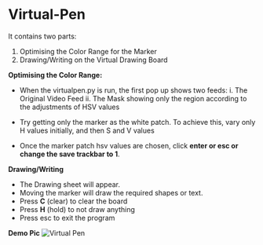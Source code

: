 # Virtual-Pen

It contains two parts:
1. Optimising the Color Range for the Marker
2. Drawing/Writing on the Virtual Drawing Board

**Optimising the Color Range:**
- When the virtualpen.py is run, the first pop up shows two feeds:
i. The Original Video Feed
ii. The Mask showing only the region according to the adjustments of HSV values

- Try getting only the marker as the white patch. To achieve this, vary only H values initially, and then S and V values
- Once the marker patch hsv values are chosen, click **enter or esc or change the save trackbar to 1**. 

**Drawing/Writing** 

- The Drawing sheet will appear. 
- Moving the marker will draw the required shapes or text.
- Press **C** (clear) to clear the board
- Press **H** (hold) to not draw anything
- Press esc to exit the program

**Demo Pic**
![Virtual Pen](main/Virtual%Pen.jpeg)
